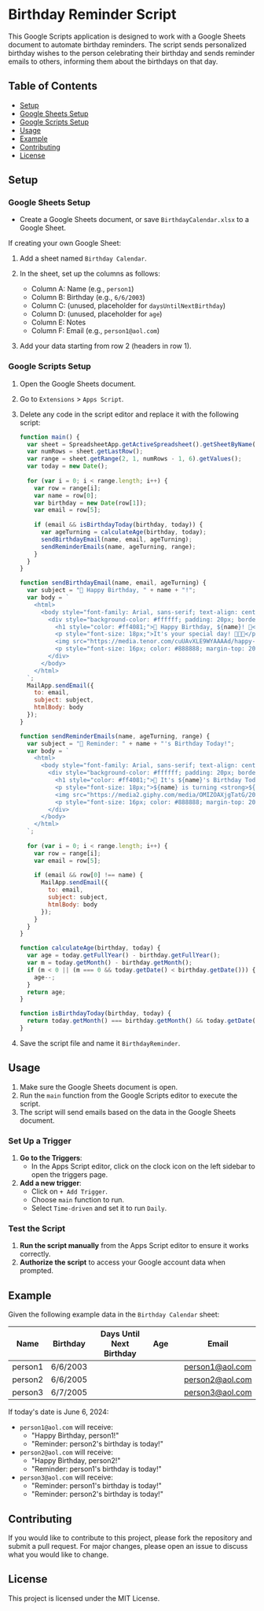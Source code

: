 # Birthday Reminder Script

This Google Scripts application is designed to work with a Google Sheets document to automate birthday reminders. The script sends personalized birthday wishes to the person celebrating their birthday and sends reminder emails to others, informing them about the birthdays on that day.

## Table of Contents

- [Setup](#setup)
- [Google Sheets Setup](#google-sheets-setup)
- [Google Scripts Setup](#google-scripts-setup)
- [Usage](#usage)
- [Example](#example)
- [Contributing](#contributing)
- [License](#license)

## Setup

### Google Sheets Setup

- Create a Google Sheets document, or save `BirthdayCalendar.xlsx` to a Google Sheet.

If creating your own Google Sheet:
1. Add a sheet named `Birthday Calendar`.
2. In the sheet, set up the columns as follows:
   - Column A: Name (e.g., `person1`)
   - Column B: Birthday (e.g., `6/6/2003`)
   - Column C: (unused, placeholder for `daysUntilNextBirthday`)
   - Column D: (unused, placeholder for `age`)
   - Column E: Notes
   - Column F: Email (e.g., `person1@aol.com`)

3. Add your data starting from row 2 (headers in row 1).

### Google Scripts Setup

1. Open the Google Sheets document.
2. Go to `Extensions` > `Apps Script`.
3. Delete any code in the script editor and replace it with the following script:

    ```javascript
    function main() {
      var sheet = SpreadsheetApp.getActiveSpreadsheet().getSheetByName("Birthday Calendar");
      var numRows = sheet.getLastRow();
      var range = sheet.getRange(2, 1, numRows - 1, 6).getValues();
      var today = new Date();
      
      for (var i = 0; i < range.length; i++) {
        var row = range[i];
        var name = row[0];
        var birthday = new Date(row[1]);
        var email = row[5];
        
        if (email && isBirthdayToday(birthday, today)) {
          var ageTurning = calculateAge(birthday, today);
          sendBirthdayEmail(name, email, ageTurning);
          sendReminderEmails(name, ageTurning, range);
        }
      }
    }

    function sendBirthdayEmail(name, email, ageTurning) {
      var subject = "🎉 Happy Birthday, " + name + "!";
      var body = `
        <html>
          <body style="font-family: Arial, sans-serif; text-align: center; background-color: #f9f9f9; padding: 20px;">
            <div style="background-color: #ffffff; padding: 20px; border-radius: 10px; box-shadow: 0 0 10px rgba(0, 0, 0, 0.1);">
              <h1 style="color: #ff4081;">🎂 Happy Birthday, ${name}! 🎂</h1>
              <p style="font-size: 18px;">It's your special day! 🥳🥳🥳</p>
              <img src="https://media.tenor.com/cuUAvXLE9WYAAAAd/happy-birthday.gif" alt="Birthday" style="width: 200px; margin-top: 20px;">
              <p style="font-size: 16px; color: #888888; margin-top: 20px;">Yayyy make a wish!!!</p>
            </div>
          </body>
        </html>
      `;
      MailApp.sendEmail({
        to: email,
        subject: subject,
        htmlBody: body
      });
    }

    function sendReminderEmails(name, ageTurning, range) {
      var subject = "🎉 Reminder: " + name + "'s Birthday Today!";
      var body = `
        <html>
          <body style="font-family: Arial, sans-serif; text-align: center; background-color: #f9f9f9; padding: 20px;">
            <div style="background-color: #ffffff; padding: 20px; border-radius: 10px; box-shadow: 0 0 10px rgba(0, 0, 0, 0.1);">
              <h1 style="color: #ff4081;">🎂 It's ${name}'s Birthday Today! 🎂</h1>
              <p style="font-size: 18px;">${name} is turning <strong>${ageTurning}</strong> years old today! 🥳🥳🥳</p>
              <img src="https://media2.giphy.com/media/OMIZOAXjgTatG/200.gif?cid=790b7611d0vqf270x2pfrmottje0jmv3ay15r9514cme9gal&rid=200.gif&ct=g" alt="Birthday Cake" style="width: 200px; margin-top: 20px;">
              <p style="font-size: 16px; color: #888888; margin-top: 20px;">Don't forget to wish them a happy birthday!</p>
            </div>
          </body>
        </html>
      `;
      
      for (var i = 0; i < range.length; i++) {
        var row = range[i];
        var email = row[5];
        
        if (email && row[0] !== name) {
          MailApp.sendEmail({
            to: email,
            subject: subject,
            htmlBody: body
          });
        }
      }
    }

    function calculateAge(birthday, today) {
      var age = today.getFullYear() - birthday.getFullYear();
      var m = today.getMonth() - birthday.getMonth();
      if (m < 0 || (m === 0 && today.getDate() < birthday.getDate())) {
        age--;
      }
      return age;
    }

    function isBirthdayToday(birthday, today) {
      return today.getMonth() === birthday.getMonth() && today.getDate() === birthday.getDate();
    }
    ```

4. Save the script file and name it `BirthdayReminder`.

## Usage

1. Make sure the Google Sheets document is open.
2. Run the `main` function from the Google Scripts editor to execute the script.
3. The script will send emails based on the data in the Google Sheets document.

### Set Up a Trigger

1. **Go to the Triggers**:
   - In the Apps Script editor, click on the clock icon on the left sidebar to open the triggers page.
2. **Add a new trigger**:
   - Click on `+ Add Trigger`.
   - Choose `main` function to run.
   - Select `Time-driven` and set it to run `Daily`.

### Test the Script

1. **Run the script manually** from the Apps Script editor to ensure it works correctly.
2. **Authorize the script** to access your Google account data when prompted.

## Example

Given the following example data in the `Birthday Calendar` sheet:

| Name    | Birthday  | Days Until Next Birthday | Age |  | Email           |
|---------|-----------|--------------------------|-----|--|-----------------|
| person1 | 6/6/2003  |                          |     |  | person1@aol.com |
| person2 | 6/6/2005  |                          |     |  | person2@aol.com |
| person3 | 6/7/2005  |                          |     |  | person3@aol.com |

If today's date is June 6, 2024:
- `person1@aol.com` will receive:
  - "Happy Birthday, person1!"
  - "Reminder: person2's birthday is today!"
- `person2@aol.com` will receive:
  - "Happy Birthday, person2!"
  - "Reminder: person1's birthday is today!"
- `person3@aol.com` will receive:
  - "Reminder: person1's birthday is today!"
  - "Reminder: person2's birthday is today!"

## Contributing

If you would like to contribute to this project, please fork the repository and submit a pull request. For major changes, please open an issue to discuss what you would like to change.

## License

This project is licensed under the MIT License.
